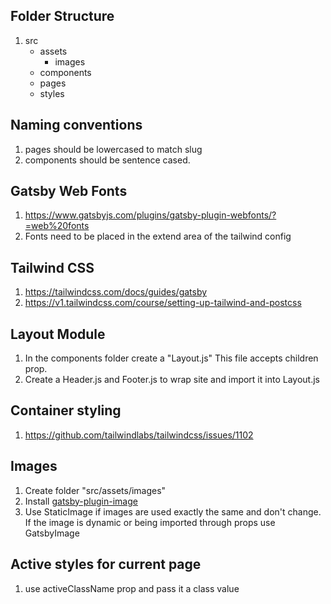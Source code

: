 ## Folder Structure

1.  src
    - assets
      - images
    - components
    - pages
    - styles

## Naming conventions

1.  pages should be lowercased to match slug
2.  components should be sentence cased.

## Gatsby Web Fonts

1.  https://www.gatsbyjs.com/plugins/gatsby-plugin-webfonts/?=web%20fonts
2.  Fonts need to be placed in the extend area of the tailwind config

## Tailwind CSS

1.  https://tailwindcss.com/docs/guides/gatsby
2.  https://v1.tailwindcss.com/course/setting-up-tailwind-and-postcss

## Layout Module

1.  In the components folder create a "Layout.js" This file accepts children prop.
2.  Create a Header.js and Footer.js to wrap site and import it into Layout.js

## Container styling

1.  https://github.com/tailwindlabs/tailwindcss/issues/1102

## Images

1.  Create folder "src/assets/images"
2.  Install [gatsby-plugin-image](https://www.gatsbyjs.com/plugins/gatsby-plugin-image)
3.  Use StaticImage if images are used exactly the same and don't change. If the image is dynamic or being imported through props use GatsbyImage

## Active styles for current page

1.  use activeClassName prop and pass it a class value
